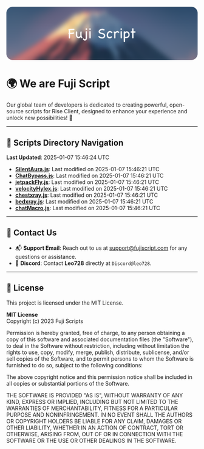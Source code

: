 ![Banner](.github/b.webp)

# 🌍 **We are Fuji Script**

Our global team of developers is dedicated to creating powerful, open-source scripts for Rise Client, designed to enhance your experience and unlock new possibilities! 🌟

---
<!-- SCRIPTS_NAVIGATION_START -->
## 📂 **Scripts Directory Navigation**

**Last Updated**: 2025-01-07 15:46:24 UTC

- **[SilentAura.js](scripts/SilentAura.js)**: Last modified on 2025-01-07 15:46:21 UTC
- **[ChatBypass.js](scripts/ChatBypass.js)**: Last modified on 2025-01-07 15:46:21 UTC
- **[jetpackFly.js](scripts/jetpackFly.js)**: Last modified on 2025-01-07 15:46:21 UTC
- **[velocityHylex.js](scripts/velocityHylex.js)**: Last modified on 2025-01-07 15:46:21 UTC
- **[chestxray.js](scripts/chestxray.js)**: Last modified on 2025-01-07 15:46:21 UTC
- **[bedxray.js](scripts/bedxray.js)**: Last modified on 2025-01-07 15:46:21 UTC
- **[chatMacro.js](scripts/chatMacro.js)**: Last modified on 2025-01-07 15:46:21 UTC

<!-- SCRIPTS_NAVIGATION_END -->

---

## 💬 **Contact Us**  
- 📬 **Support Email**: Reach out to us at [support@fujiscript.com](mailto:support@fujiscript.com) for any questions or assistance.  
- 💬 **Discord**: Contact **Leo728** directly at `Discord@leo728`.

---

## 📜 **License**

This project is licensed under the MIT License.  

**MIT License**  
Copyright (c) 2023 Fuji Scripts  

Permission is hereby granted, free of charge, to any person obtaining a copy of this software and associated documentation files (the "Software"), to deal in the Software without restriction, including without limitation the rights to use, copy, modify, merge, publish, distribute, sublicense, and/or sell copies of the Software, and to permit persons to whom the Software is furnished to do so, subject to the following conditions:  

The above copyright notice and this permission notice shall be included in all copies or substantial portions of the Software.  

THE SOFTWARE IS PROVIDED "AS IS", WITHOUT WARRANTY OF ANY KIND, EXPRESS OR IMPLIED, INCLUDING BUT NOT LIMITED TO THE WARRANTIES OF MERCHANTABILITY, FITNESS FOR A PARTICULAR PURPOSE AND NONINFRINGEMENT. IN NO EVENT SHALL THE AUTHORS OR COPYRIGHT HOLDERS BE LIABLE FOR ANY CLAIM, DAMAGES OR OTHER LIABILITY, WHETHER IN AN ACTION OF CONTRACT, TORT OR OTHERWISE, ARISING FROM, OUT OF OR IN CONNECTION WITH THE SOFTWARE OR THE USE OR OTHER DEALINGS IN THE SOFTWARE.  

